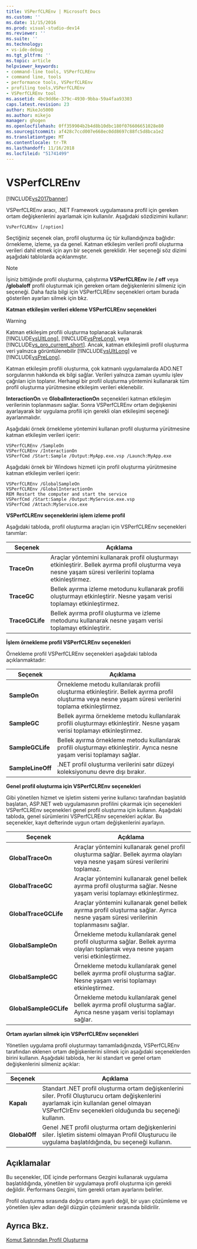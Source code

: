 ```yaml
---
title: VSPerfCLREnv | Microsoft Docs
ms.custom: ''
ms.date: 11/15/2016
ms.prod: visual-studio-dev14
ms.reviewer: ''
ms.suite: ''
ms.technology:
- vs-ide-debug
ms.tgt_pltfrm: ''
ms.topic: article
helpviewer_keywords:
- command-line tools, VSPerfCLREnv
- command line, tools
- performance tools, VSPerfCLREnv
- profiling tools,VSPerfCLREnv
- VSPerfCLREnv tool
ms.assetid: 4bc9dd6e-379c-4930-9bba-59a4faa93303
caps.latest.revision: 23
author: MikeJo5000
ms.author: mikejo
manager: ghogen
ms.openlocfilehash: 0ff359904b2b4d8b10dbc180f076606651028e80
ms.sourcegitcommit: af428c7ccd007e668ec0dd8697c88fc5d8bca1e2
ms.translationtype: MT
ms.contentlocale: tr-TR
ms.lasthandoff: 11/16/2018
ms.locfileid: "51741499"
---
```

# <a name="vsperfclrenv"></a>VSPerfCLREnv
[!INCLUDE[vs2017banner](../includes/vs2017banner.md)]

VSPerfCLREnv aracı, .NET Framework uygulamasına profil için gereken ortam değişkenlerini ayarlamak için kullanılır. Aşağıdaki sözdizimini kullanır:  
  
```  
VsPerfCLREnv [/option]  
```  
  
 Seçtiğiniz seçenek olan, profil oluşturma üç tür kullandığınıza bağlıdır: örnekleme, izleme, ya da genel. Katman etkileşim verileri profil oluşturma verileri dahil etmek için ayrı bir seçenek gereklidir. Her seçeneği söz dizimi aşağıdaki tablolarda açıklanmıştır.  
  
> [!NOTE]
>  İşiniz bittiğinde profil oluşturma, çalıştırma **VSPerfCLREnv** ile **/ off** veya **/globaloff** profil oluşturmak için gereken ortam değişkenlerini silmeniz için seçeneği. Daha fazla bilgi için VSPerfCLREnv seçenekleri ortam burada gösterilen ayarları silmek için bkz.  
  
 **Katman etkileşim verileri ekleme VSPerfCLREnv seçenekleri**  
  
> [!WARNING]
>  Katman etkileşim profili oluşturma toplanacak kullanarak [!INCLUDE[vsUltLong](../includes/vsultlong-md.md)], [!INCLUDE[vsPreLong](../includes/vsprelong-md.md)], veya [!INCLUDE[vs_pro_current_short](../includes/vs-pro-current-short-md.md)]. Ancak, katman etkileşimli profil oluşturma veri yalnızca görüntülenebilir [!INCLUDE[vsUltLong](../includes/vsultlong-md.md)] ve [!INCLUDE[vsPreLong](../includes/vsprelong-md.md)].  
  
 Katman etkileşim profili oluşturma, çok katmanlı uygulamalarda ADO.NET sorgularının hakkında ek bilgi sağlar. Verileri yalnızca zaman uyumlu işlev çağrıları için toplanır. Herhangi bir profil oluşturma yöntemini kullanarak tüm profil oluşturma yürütmesine etkileşim verileri eklenebilir.  
  
 **InteractionOn** ve **GlobalInteractionOn** seçenekleri katman etkileşim verilerinin toplanmasını sağlar. Sonra VSPerfCLREnv ortam değişkenini ayarlayarak bir uygulama profili için gerekli olan etkileşimi seçeneği ayarlanmalıdır.  
  
 Aşağıdaki örnek örnekleme yöntemini kullanan profil oluşturma yürütmesine katman etkileşim verileri içerir:  
  
```  
VSPerfCLREnv /SampleOn  
VSPerfCLREnv /InteractionOn  
VSPerfCmd /Start:Sample /Output:MyApp.exe.vsp /Launch:MyApp.exe  
```  
  
 Aşağıdaki örnek bir Windows hizmeti için profil oluşturma yürütmesine katman etkileşim verileri içerir:  
  
```  
VSPerfCLREnv /GlobalSampleOn  
VSPerfCLREnv /GlobalInteractionOn  
REM Restart the computer and start the service  
VSPerfCmd /Start:Sample /Output:MyService.exe.vsp   
VSPerfCmd /Attach:MyService.exe  
```  
  
 **VSPerfCLREnv seçeneklerini işlem izleme profil**  
  
 Aşağıdaki tabloda, profil oluşturma araçları için VSPerfCLREnv seçenekleri tanımlar:  
  
|Seçenek|Açıklama|  
|------------|-----------------|  
|**TraceOn**|Araçlar yöntemini kullanarak profil oluşturmayı etkinleştirir. Bellek ayırma profil oluşturma veya nesne yaşam süresi verilerini toplama etkinleştirmez.|  
|**TraceGC**|Bellek ayırma izleme metodunu kullanarak profili oluşturmayı etkinleştirir. Nesne yaşam verisi toplamayı etkinleştirmez.|  
|**TraceGCLife**|Bellek ayırma profil oluşturma ve izleme metodunu kullanarak nesne yaşam verisi toplamayı etkinleştirir.|  
  
 **İşlem örnekleme profil VSPerfCLREnv seçenekleri**  
  
 Örnekleme profil VSPerfCLREnv seçenekleri aşağıdaki tabloda açıklanmaktadır:  
  
|Seçenek|Açıklama|  
|------------|-----------------|  
|**SampleOn**|Örnekleme metodu kullanılarak profili oluşturma etkinleştirir. Bellek ayırma profil oluşturma veya nesne yaşam süresi verilerini toplama etkinleştirmez.|  
|**SampleGC**|Bellek ayırma örnekleme metodu kullanılarak profili oluşturmayı etkinleştirir. Nesne yaşam verisi toplamayı etkinleştirmez.|  
|**SampleGCLife**|Bellek ayırma örnekleme metodu kullanılarak profili oluşturmayı etkinleştirir. Ayrıca nesne yaşam verisi toplamayı sağlar.|  
|**SampleLineOff**|.NET profil oluşturma verilerini satır düzeyi koleksiyonunu devre dışı bırakır.|  
  
 **Genel profil oluşturma için VSPerfCLREnv seçenekleri**  
  
 Gibi yönetilen hizmet ve işletim sistemi yerine kullanıcı tarafından başlatıldı başlatan, ASP.NET web uygulamasının profilini çıkarmak için seçenekleri VSPerfCLREnv seçenekleri genel profil oluşturma için kullanın. Aşağıdaki tabloda, genel sürümlerini VSPerfCLREnv seçenekleri açıklar. Bu seçenekler, kayıt defterinde uygun ortam değişkenlerini ayarlayın.  
  
|Seçenek|Açıklama|  
|------------|-----------------|  
|**GlobalTraceOn**|Araçlar yöntemini kullanarak genel profil oluşturma sağlar. Bellek ayırma olayları veya nesne yaşam süresi verilerini toplamaz.|  
|**GlobalTraceGC**|Araçlar yöntemini kullanarak genel bellek ayırma profil oluşturma sağlar. Nesne yaşam verisi toplamayı etkinleştirmez.|  
|**GlobalTraceGCLife**|Araçlar yöntemini kullanarak genel bellek ayırma profil oluşturma sağlar. Ayrıca nesne yaşam süresi verilerinin toplanmasını sağlar.|  
|**GlobalSampleOn**|Örnekleme metodu kullanılarak genel profil oluşturma sağlar. Bellek ayırma olayları toplamak veya nesne yaşam verisi etkinleştirmez.|  
|**GlobalSampleGC**|Örnekleme metodu kullanılarak genel bellek ayırma profil oluşturma sağlar. Nesne yaşam verisi toplamayı etkinleştirmez.|  
|**GlobalSampleGCLife**|Örnekleme metodu kullanılarak genel bellek ayırma profil oluşturma sağlar. Ayrıca nesne yaşam verisi toplamayı sağlar.|  
  
 **Ortam ayarları silmek için VSPerfCLREnv seçenekleri**  
  
 Yönetilen uygulama profil oluşturmayı tamamladığınızda, VSPerfCLREnv tarafından eklenen ortam değişkenlerini silmek için aşağıdaki seçeneklerden birini kullanın. Aşağıdaki tabloda, her iki standart ve genel ortam değişkenlerini silmeniz açıklar:  
  
|Seçenek|Açıklama|  
|------------|-----------------|  
|**Kapalı**|Standart .NET profil oluşturma ortam değişkenlerini siler. Profil Oluşturucu ortam değişkenlerini ayarlamak için kullanılan genel olmayan VSPerfClrEnv seçenekleri olduğunda bu seçeneği kullanın.|  
|**GlobalOff**|Genel .NET profil oluşturma ortam değişkenlerini siler. İşletim sistemi olmayan Profil Oluşturucu ile uygulama başlatıldığında, bu seçeneği kullanın.|  
  
## <a name="remarks"></a>Açıklamalar  
 Bu seçenekler, IDE içinde performans Gezgini kullanarak uygulama başlatıldığında, yönetilen bir uygulamaya profil oluşturma için gerekli değildir. Performans Gezgini, tüm gerekli ortam ayarlarını belirler.  
  
 Profil oluşturma sırasında doğru ortamı ayarlı değil, bir uyarı çözümleme ve yönetilen işlev adları değil düzgün çözümlenir sırasında bildirilir.  
  
## <a name="see-also"></a>Ayrıca Bkz.  
 [Komut Satırından Profil Oluşturma](../profiling/using-the-profiling-tools-from-the-command-line.md)



